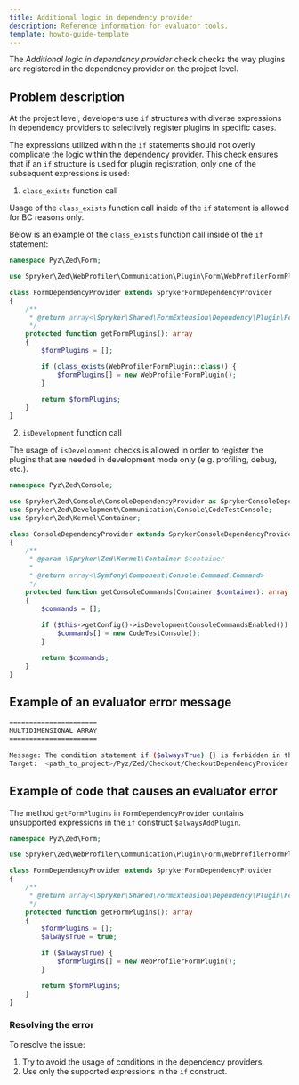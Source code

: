 ```yaml
---
title: Additional logic in dependency provider
description: Reference information for evaluator tools.
template: howto-guide-template
---
```


The *Additional logic in dependency provider* check checks the way plugins are registered in the dependency provider on the project level.

## Problem description

At the project level, developers use `if` structures with diverse expressions in dependency providers to selectively register plugins in specific cases.

The expressions utilized within the `if` statements should not overly complicate the logic within the dependency provider.
This check ensures that if an `if` structure is used for plugin registration, only one of the subsequent expressions is used:

1. `class_exists` function call

Usage of the `class_exists` function call inside of the `if` statement is allowed for BC reasons only.

Below is an example of the `class_exists` function call inside of the `if` statement:

```php
namespace Pyz\Zed\Form;

use Spryker\Zed\WebProfiler\Communication\Plugin\Form\WebProfilerFormPlugin;

class FormDependencyProvider extends SprykerFormDependencyProvider
{
    /**
     * @return array<\Spryker\Shared\FormExtension\Dependency\Plugin\FormPluginInterface>
     */
    protected function getFormPlugins(): array
    {
        $formPlugins = [];

        if (class_exists(WebProfilerFormPlugin::class)) {
            $formPlugins[] = new WebProfilerFormPlugin();
        }

        return $formPlugins;
    }
}
```

2. `isDevelopment` function call

The usage of `isDevelopment` checks is allowed in order to register the plugins that are needed in development mode only (e.g. profiling, debug, etc.).
    
```php
namespace Pyz\Zed\Console;

use Spryker\Zed\Console\ConsoleDependencyProvider as SprykerConsoleDependencyProvider;
use Spryker\Zed\Development\Communication\Console\CodeTestConsole;
use Spryker\Zed\Kernel\Container;

class ConsoleDependencyProvider extends SprykerConsoleDependencyProvider
{
    /**
     * @param \Spryker\Zed\Kernel\Container $container
     *
     * @return array<\Symfony\Component\Console\Command\Command>
     */
    protected function getConsoleCommands(Container $container): array
    {
        $commands = [];
        
        if ($this->getConfig()->isDevelopmentConsoleCommandsEnabled()) {
            $commands[] = new CodeTestConsole();
        }

        return $commands;
    }
}
```

## Example of an evaluator error message

```bash
======================
MULTIDIMENSIONAL ARRAY
======================

Message: The condition statement if ($alwaysTrue) {} is forbidden in the DependencyProvider
Target:  <path_to_project>/Pyz/Zed/Checkout/CheckoutDependencyProvider.php

```

## Example of code that causes an evaluator error

The method `getFormPlugins` in `FormDependencyProvider` contains unsupported expressions in the `if` construct `$alwaysAddPlugin`.

```php
namespace Pyz\Zed\Form;

use Spryker\Zed\WebProfiler\Communication\Plugin\Form\WebProfilerFormPlugin;

class FormDependencyProvider extends SprykerFormDependencyProvider
{
    /**
     * @return array<\Spryker\Shared\FormExtension\Dependency\Plugin\FormPluginInterface>
     */
    protected function getFormPlugins(): array
    {
        $formPlugins = [];
        $alwaysTrue = true;

        if ($alwaysTrue) {
            $formPlugins[] = new WebProfilerFormPlugin();
        }

        return $formPlugins;
    }
}
```

### Resolving the error

To resolve the issue:

1. Try to avoid the usage of conditions in the dependency providers.
2. Use only the supported expressions in the `if` construct.
